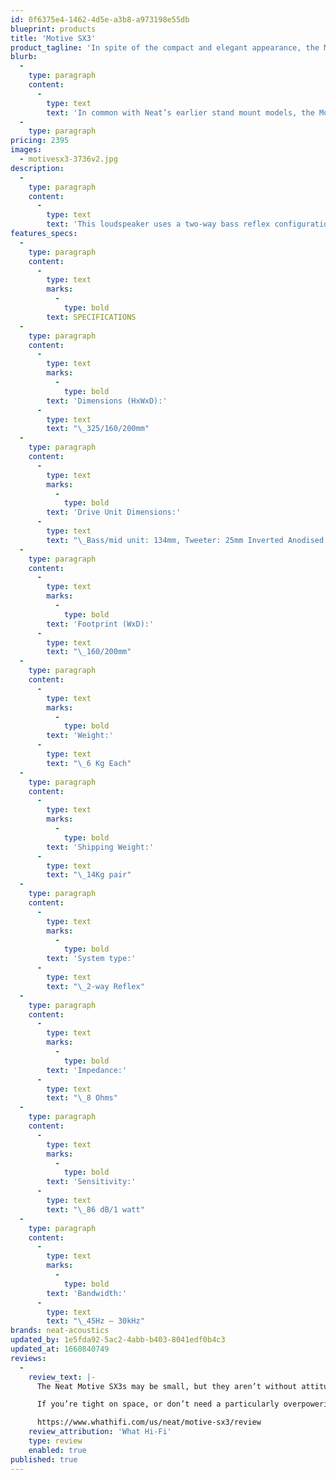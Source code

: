 ```yaml
---
id: 0f6375e4-1462-4d5e-a3b8-a973198e55db
blueprint: products
title: 'Motive SX3'
product_tagline: 'In spite of the compact and elegant appearance, the Motive SX3 surprises with its agility, its astonishing bass and beautifully open mid range.'
blurb:
  -
    type: paragraph
    content:
      -
        type: text
        text: 'In common with Neat’s earlier stand mount models, the Motive SX3 once again raises the standard of sound quality expected from a speaker of this size and price. Ideal for use in smaller spaces or as a rear speaker in a multi-channel system, the SX3 has an open and strikingly clear sound with faithful dynamics and a focussed stereo image.'
  -
    type: paragraph
pricing: 2395
images:
  - motivesx3-3736v2.jpg
description:
  -
    type: paragraph
    content:
      -
        type: text
        text: 'This loudspeaker uses a two-way bass reflex configuration. The bass reflex port is fitted to the bottom of the rear panel. The tweeter is the new and upgraded unit used throughout the Motive SX range and features a huge screened magnet assembly and a 25mm inverted anodised aluminium dome. This type of tweeter is usually only found in more expensive high-end loudspeakers and is therefore an exceptional inclusion to the Motive SX designs'
features_specs:
  -
    type: paragraph
    content:
      -
        type: text
        marks:
          -
            type: bold
        text: SPECIFICATIONS
  -
    type: paragraph
    content:
      -
        type: text
        marks:
          -
            type: bold
        text: 'Dimensions (HxWxD):'
      -
        type: text
        text: "\_325/160/200mm"
  -
    type: paragraph
    content:
      -
        type: text
        marks:
          -
            type: bold
        text: 'Drive Unit Dimensions:'
      -
        type: text
        text: "\_Bass/mid unit: 134mm, Tweeter: 25mm Inverted Anodised Aluminium Dome"
  -
    type: paragraph
    content:
      -
        type: text
        marks:
          -
            type: bold
        text: 'Footprint (WxD):'
      -
        type: text
        text: "\_160/200mm"
  -
    type: paragraph
    content:
      -
        type: text
        marks:
          -
            type: bold
        text: 'Weight:'
      -
        type: text
        text: "\_6 Kg Each"
  -
    type: paragraph
    content:
      -
        type: text
        marks:
          -
            type: bold
        text: 'Shipping Weight:'
      -
        type: text
        text: "\_14Kg pair"
  -
    type: paragraph
    content:
      -
        type: text
        marks:
          -
            type: bold
        text: 'System type:'
      -
        type: text
        text: "\_2-way Reflex"
  -
    type: paragraph
    content:
      -
        type: text
        marks:
          -
            type: bold
        text: 'Impedance:'
      -
        type: text
        text: "\_8 Ohms"
  -
    type: paragraph
    content:
      -
        type: text
        marks:
          -
            type: bold
        text: 'Sensitivity:'
      -
        type: text
        text: "\_86 dB/1 watt"
  -
    type: paragraph
    content:
      -
        type: text
        marks:
          -
            type: bold
        text: 'Bandwidth:'
      -
        type: text
        text: "\_45Hz – 30kHz"
brands: neat-acoustics
updated_by: 1e5fda92-5ac2-4abb-b403-8041edf0b4c3
updated_at: 1660840749
reviews:
  -
    review_text: |-
      The Neat Motive SX3s may be small, but they aren’t without attitude.

      If you’re tight on space, or don’t need a particularly overpowering sound, these articulate, fun-loving speakers should be a certain shoo-in for your shortlist.

      https://www.whathifi.com/us/neat/motive-sx3/review
    review_attribution: 'What Hi-Fi'
    type: review
    enabled: true
published: true
---
```

